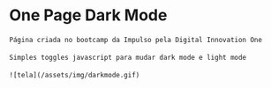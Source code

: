 # One Page Dark Mode

    Página criada no bootcamp da Impulso pela Digital Innovation One

    Simples toggles javascript para mudar dark mode e light mode

    ![tela](/assets/img/darkmode.gif)

